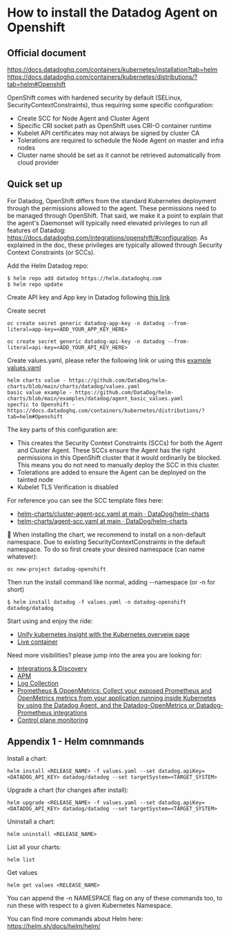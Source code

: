 # How to install the Datadog Agent on Openshift

Official document
--------
https://docs.datadoghq.com/containers/kubernetes/installation?tab=helm
https://docs.datadoghq.com/containers/kubernetes/distributions/?tab=helm#Openshift

OpenShift comes with hardened security by default (SELinux, SecurityContextConstraints), thus requiring some specific configuration:
- Create SCC for Node Agent and Cluster Agent
- Specific CRI socket path as OpenShift uses CRI-O container runtime
- Kubelet API certificates may not always be signed by cluster CA
- Tolerations are required to schedule the Node Agent on master and infra nodes
- Cluster name should be set as it cannot be retrieved automatically from cloud provider

Quick set up
--------
For Datadog, OpenShift differs from the standard Kubernetes deployment through the permissions allowed to the agent. These permissions need to be managed through OpenShift. That said, we make it a point to explain that the agent's Daemonset will typically need elevated privileges to run all features of Datadog: https://docs.datadoghq.com/integrations/openshift/#configuration. As explained in the doc, these privileges are typically allowed through Security Context Constraints (or SCCs).

Add the Helm Datadog repo:
```
$ helm repo add datadog https://helm.datadoghq.com
$ helm repo update
```
Create API key and App key in Datadog following [this link](https://docs.datadoghq.com/account_management/api-app-keys)

Create secret
```
oc create secret generic datadog-app-key -n datadog --from-literal=app-key=<ADD_YOUR_APP_KEY_HERE>
```
```
oc create secret generic datadog-api-key -n datadog --from-literal=api-key=<ADD_YOUR_API_KEY_HERE>
```

Create values.yaml, please refer the following link or using this [example values.yaml](https://github.com/wwongpai/Observability/blob/main/agent/openshift/values.yaml)
```
helm charts value - https://github.com/DataDog/helm-charts/blob/main/charts/datadog/values.yaml
basic value example - https://github.com/DataDog/helm-charts/blob/main/examples/datadog/agent_basic_values.yaml
specfic to Openshift - https://docs.datadoghq.com/containers/kubernetes/distributions/?tab=helm#Openshift
```

The key parts of this configuration are:
- This creates the Security Context Constraints (SCCs) for both the Agent and Cluster Agent. These SCCs ensure the Agent has the right permissions in this OpenShift cluster that it would ordinarily be blocked. This means you do not need to manually deploy the SCC in this cluster.
- Tolerations are added to ensure the Agent can be deployed on the tainted node
- Kubelet TLS Verification is disabled

For reference you can see the SCC template files here:
- [helm-charts/cluster-agent-scc.yaml at main · DataDog/helm-charts ](https://github.com/DataDog/helm-charts/blob/main/charts/datadog/templates/cluster-agent-scc.yaml)
- [helm-charts/agent-scc.yaml at main · DataDog/helm-charts ](https://github.com/DataDog/helm-charts/blob/main/charts/datadog/templates/agent-scc.yaml)

:wave: When installing the chart, we recommend to install on a non-default namespace. Due to existing SecurityContextConstraints in the default namespace. To do so first create your desired namespace (can name whatever):
```
oc new-project datadog-openshift
```

Then run the install command like normal, adding --namespace <Your Namespace> (or -n for short)
```
$ helm install datadog -f values.yaml -n datadog-openshift datadog/datadog
```

Start using and enjoy the ride:
- [Unify kubernetes insight with the Kubernetes overveiw page](https://www.datadoghq.com/blog/unify-kubernetes-insights-with-the-kubernetes-overview-page)
- [Live container](https://docs.datadoghq.com/infrastructure/livecontainers)

Need more visibilities? please jump into the area you are looking for:
- [Integrations & Discovery](https://docs.datadoghq.com/containers/kubernetes/integrations/?tab=kubernetesadv1)
- [APM](https://docs.datadoghq.com/containers/kubernetes/apm/?tab=helm)
- [Log Collection](https://docs.datadoghq.com/containers/kubernetes/log/?tab=helm)
- [Prometheus & OpoenMetrics: Collect your exposed Prometheus and OpenMetrics metrics from your application running inside Kubernetes by using the Datadog Agent, and the Datadog-OpenMetrics or Datadog-Prometheus integrations](https://docs.datadoghq.com/containers/kubernetes/prometheus/?tab=kubernetesadv2)
- [Control plane monitoring](https://docs.datadoghq.com/containers/kubernetes/control_plane/?tab=helm)

Appendix 1 - Helm comnmands
--------
Install a chart:
```
helm install <RELEASE_NAME> -f values.yaml --set datadog.apiKey=<DATADOG_API_KEY> datadog/datadog --set targetSystem=<TARGET_SYSTEM>
```
Upgrade a chart (for changes after install):
```
helm upgrade <RELEASE_NAME> -f values.yaml --set datadog.apiKey=<DATADOG_API_KEY> datadog/datadog --set targetSystem=<TARGET_SYSTEM>
```
Uninstall a chart:
```
helm uninstall <RELEASE_NAME>
```
List all your charts:
```
helm list
```
Get values
```
helm get values <RELEASE_NAME>
```
You can append the -n NAMESPACE flag on any of these commands too, to run these with respect to a given Kubernetes Namespace.

You can find more commands about Helm here: https://helm.sh/docs/helm/helm/




